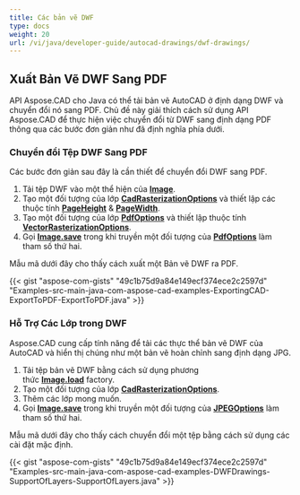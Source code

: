 ```yaml
---
title: Các bản vẽ DWF
type: docs
weight: 20
url: /vi/java/developer-guide/autocad-drawings/dwf-drawings/
---
```


## **Xuất Bản Vẽ DWF Sang PDF**

API Aspose.CAD cho Java có thể tải bản vẽ AutoCAD ở định dạng DWF và chuyển đổi nó sang PDF. Chủ đề này giải thích cách sử dụng API Aspose.CAD để thực hiện việc chuyển đổi từ DWF sang định dạng PDF thông qua các bước đơn giản như đã định nghĩa phía dưới.

### **Chuyển đổi Tệp DWF Sang PDF**

Các bước đơn giản sau đây là cần thiết để chuyển đổi DWF sang PDF.

1. Tải tệp DWF vào một thể hiện của [**Image**](https://reference.aspose.com/cad/java/com.aspose.cad/Image).
1. Tạo một đối tượng của lớp [**CadRasterizationOptions**](https://reference.aspose.com/cad/java/com.aspose.cad.imageoptions/CadRasterizationOptions) và thiết lập các thuộc tính [**PageHeight**](https://reference.aspose.com/cad/java/com.aspose.cad.imageoptions/VectorRasterizationOptions#setPageHeight-float-) & [**PageWidth**](https://reference.aspose.com/cad/java/com.aspose.cad.imageoptions/VectorRasterizationOptions#setPageWidth-float-).
1. Tạo một đối tượng của lớp [**PdfOptions**](https://reference.aspose.com/cad/java/com.aspose.cad.imageoptions/PdfOptions) và thiết lập thuộc tính [**VectorRasterizationOptions**](https://reference.aspose.com/cad/java/com.aspose.cad.imageoptions/VectorRasterizationOptions).
1. Gọi [**Image.save**](https://reference.aspose.com/cad/java/com.aspose.cad/Image#save--) trong khi truyền một đối tượng của [**PdfOptions**](https://reference.aspose.com/cad/java/com.aspose.cad.imageoptions/PdfOptions) làm tham số thứ hai.

Mẫu mã dưới đây cho thấy cách xuất một Bản vẽ DWF ra PDF.

{{< gist "aspose-com-gists" "49c1b75d9a84e149ecf374ece2c2597d" "Examples-src-main-java-com-aspose-cad-examples-ExportingCAD-ExportToPDF-ExportToPDF.java" >}}

### **Hỗ Trợ Các Lớp trong DWF**

Aspose.CAD cung cấp tính năng để tải các thực thể bản vẽ DWF của AutoCAD và hiển thị chúng như một bản vẽ hoàn chỉnh sang định dạng JPG.

1. Tải tệp bản vẽ DWF bằng cách sử dụng phương thức [**Image.load**](https://reference.aspose.com/cad/java/com.aspose.cad/Image#load-java.io.InputStream-) factory.
1. Tạo một đối tượng của lớp [**CadRasterizationOptions**](https://reference.aspose.com/cad/java/com.aspose.cad.imageoptions/CadRasterizationOptions).
1. Thêm các lớp mong muốn.
1. Gọi [**Image.save**](https://reference.aspose.com/cad/java/com.aspose.cad/Image#save--) trong khi truyền một đối tượng của [**JPEGOptions**](https://reference.aspose.com/cad/java/com.aspose.cad.imageoptions/JpegOptions) làm tham số thứ hai.

Mẫu mã dưới đây cho thấy cách chuyển đổi một tệp bằng cách sử dụng các cài đặt mặc định.

{{< gist "aspose-com-gists" "49c1b75d9a84e149ecf374ece2c2597d" "Examples-src-main-java-com-aspose-cad-examples-DWFDrawings-SupportOfLayers-SupportOfLayers.java" >}}
